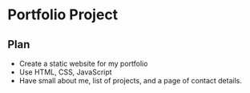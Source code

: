 # Portfolio Project

## Plan

* Create a static website for my portfolio
* Use HTML, CSS, JavaScript
* Have small about me, list of projects, and a page of contact details.

